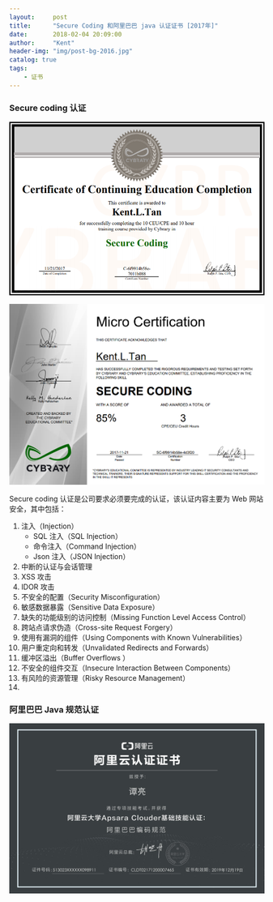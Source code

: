 ```yaml
---
layout:     post
title:      "Secure Coding 和阿里巴巴 java 认证证书 [2017年]"
date:       2018-02-04 20:09:00
author:     "Kent"
header-img: "img/post-bg-2016.jpg"
catalog: true
tags:
    - 证书
---
```


### Secure coding 认证

![Secure_coding](/img/2018-02-04-certificate_in_2017/secure_coding_1.png)

![Secure_coding](/img/2018-02-04-certificate_in_2017/secure_coding_2.png)

Secure coding 认证是公司要求必须要完成的认证，该认证内容主要为 Web 网站安全，其中包括：

1. 注入（Injection）
    - SQL 注入（SQL Injection）
    - 命令注入（Command Injection）
    - Json 注入（JSON Injection）
2. 中断的认证与会话管理
3. XSS 攻击 
4. IDOR 攻击
5. 不安全的配置（Security Misconfiguration）
6. 敏感数据暴露（Sensitive Data Exposure）
7. 缺失的功能级别的访问控制（Missing Function Level Access Control）
8. 跨站点请求伪造（Cross-site Request Forgery）
9. 使用有漏洞的组件（Using Components with Known Vulnerabilities）
10. 用户重定向和转发（Unvalidated Redirects and Forwards）
11. 缓冲区溢出（Buffer Overflows ）
12. 不安全的组件交互（Insecure Interaction Between Components）
13. 有风险的资源管理（Risky Resource Management）
14. 

### 阿里巴巴 Java 规范认证

![alibaba_java](/img/2018-02-04-certificate_in_2017/alibaba_java.jpg)